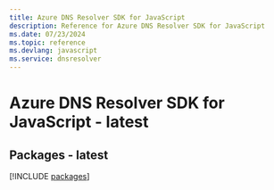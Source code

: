 ```yaml
---
title: Azure DNS Resolver SDK for JavaScript
description: Reference for Azure DNS Resolver SDK for JavaScript
ms.date: 07/23/2024
ms.topic: reference
ms.devlang: javascript
ms.service: dnsresolver
---
```

# Azure DNS Resolver SDK for JavaScript - latest
## Packages - latest
[!INCLUDE [packages](dns-resolver-index.md)]